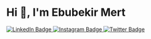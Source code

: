 ### 
<div class="text-center">
  <h1>Hi 👋, I'm Ebubekir Mert</h4>
</div>
<div id="badges">
  <a href="https://www.linkedin.com/in/ebubekir-mert/">
    <img src="https://img.shields.io/badge/LinkedIn-blue?style=for-the-badge&logo=linkedin&logoColor=white" alt="LinkedIn Badge"/>
  </a>
  <a href="https://www.instagram.com/ebubekir_mert/">
    <img src="https://img.shields.io/badge/instagram-red?style=for-the-badge&logo=instagram&logoColor=white" alt="Instagram Badge"/>
  </a>
  <a href="https://twitter.com/Ebubekir_mert29">
    <img src="https://img.shields.io/badge/Twitter-blue?style=for-the-badge&logo=twitter&logoColor=white" alt="Twitter Badge"/>
  </a>
</div>

<!--
**Ebubekir29/Ebubekir29** is a ✨ _special_ ✨ repository because its `README.md` (this file) appears on your GitHub profile.

Here are some ideas to get you started:

- 🔭 I’m currently working on ...
- 🌱 I’m currently learning ...
- 👯 I’m looking to collaborate on ...
- 🤔 I’m looking for help with ...
- 💬 Ask me about ...
- 📫 How to reach me: ...
- 😄 Pronouns: ...
- ⚡ Fun fact: ...
-->
